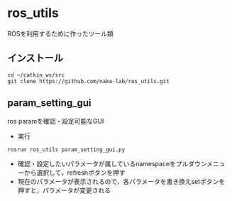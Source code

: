 # ros_utils

ROSを利用するために作ったツール類

## インストール

```
cd ~/catkin_ws/src
git clone https://github.com/naka-lab/ros_utils.git
```

## param_setting_gui

ros paramを確認・設定可能なGUI

- 実行
```
rosrun ros_utils param_setting_gui.py
```

- 確認・設定したいパラメータが属しているnamespaceをプルダウンメニューから選択して，refreshボタンを押す
- 現在のパラメータが表示されるので，各パラメータを書き換えsetボタンを押すと，パラメータが変更される

